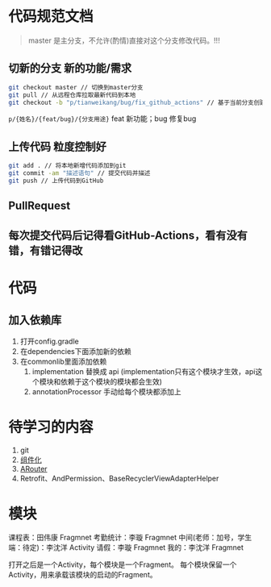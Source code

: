 # 代码规范文档
> master 是主分支，不允许(酌情)直接对这个分支修改代码。!!!

## 切新的分支 新的功能/需求
```bash
git checkout master // 切换到master分支
git pull // 从远程仓库拉取最新代码到本地
git checkout -b "p/tianweikang/bug/fix_github_actions" // 基于当前分支创建一个新的分支
```

`p/{姓名}/{feat/bug}/{分支用途}`
feat 新功能；bug 修复bug

## 上传代码 粒度控制好
```bash
git add . // 将本地新增代码添加到git
git commit -am "描述语句" // 提交代码并描述
git push // 上传代码到GitHub
```

## PullRequest

## 每次提交代码后记得看GitHub-Actions，看有没有错，有错记得改

# 代码
## 加入依赖库
1. 打开config.gradle
2. 在dependencies下面添加新的依赖
3. 在commonlib里面添加依赖
    1. implementation 替换成 api
        (implementation只有这个模块才生效，api这个模块和依赖于这个模块的模块都会生效)
    3. annotationProcessor 手动给每个模块都添加上

# 待学习的内容
1. git
2. [组件化](https://github.com/renxuelong/ComponentDemo)
3. [ARouter](https://github.com/alibaba/ARouter/blob/master/README_CN.md)
4. Retrofit、AndPermission、BaseRecyclerViewAdapterHelper

# 模块
课程表：田伟康 Fragmnet
考勤统计：李璇 Fragmnet
中间(老师：加号，学生端：待定)：李沈洋 Activity
请假：李璇 Fragmnet
我的：李沈洋 Fragmnet

打开之后是一个Activity，每个模块是一个Fragment。
每个模块保留一个Activity，用来承载该模块的启动的Fragment。